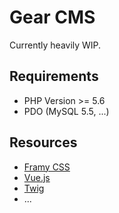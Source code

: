 # Gear CMS
Currently heavily WIP.

## Requirements

*  PHP Version >= 5.6
*  PDO (MySQL 5.5, ...)

## Resources

* [Framy CSS](http://www.framycss.org/)
* [Vue.js](http://vuejs.org/)
* [Twig](http://twig.sensiolabs.org/)
* ...
